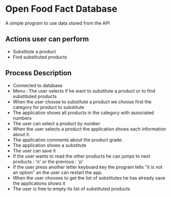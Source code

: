 # Open Food Fact Database 

A simple program to use data stored from the API 

## Actions user can perform

* Substitute a product  
* Find substituted products


## Process Description

* Connected to database   
* Menu : The user selects if he want to substitute a product or to find substituted products
* When the user choose to substitute a product we choose first the category for product to substitute 
* The application shows all products in the category with associated numbers 
* The user can select a product by number
* When the user selects a product the application shows each information about it.
* The application comments about the product grade.
* The application shows a substitute
* The user can save it
* If the user wants to read the other products he can jumps to next products : 'n' or the previous : 'p'
* If the user press another letter keyboard key the program tells "it is not an option" an the user can restart the app.  
* When the user chooses to get the list of substitutes he has already save the applications shows it
* The user is free to empty its list of substituted products